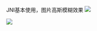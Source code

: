 JNI基本使用，图片高斯模糊效果
![](https://github.com/wang709693972wei/jnidemo/blob/master/app/src/main/res/mipmap-xhdpi/image.png)


![](https://github.com/wang709693972wei/jnidemo/blob/master/app/src/main/res/mipmap-xhdpi/image1.png)